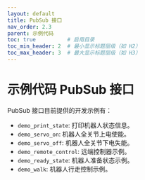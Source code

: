 ```yaml
---
layout: default
title: PubSub 接口
nav_order: 2.3
parent: 示例代码
toc: true          # 启用目录
toc_min_header: 2  # 最小显示标题层级（如 H2）
toc_max_header: 3  # 最大显示标题层级（如 H3）
---
```


# 示例代码 PubSub 接口

PubSub 接口目前提供的开发示例有：

- `demo_print_state`: 打印机器人状态信息。
- `demo_servo_on`: 机器人全关节上电使能。
- `demo_servo_off`: 机器人全关节下电失能。
- `demo_remote_control`: 远端控制器示例。
- `demo_ready_state`: 机器人准备状态示例。
- `demo_walk`: 机器人行走控制示例。